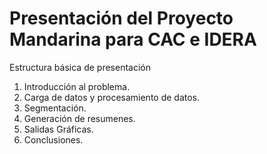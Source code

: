 # Presentación del Proyecto Mandarina para CAC e IDERA

Estructura básica de presentación

1. Introducción al problema.
2. Carga de datos y procesamiento de datos.
3. Segmentación.
4. Generación de resumenes.
5. Salidas Gráficas.
6. Conclusiones.

